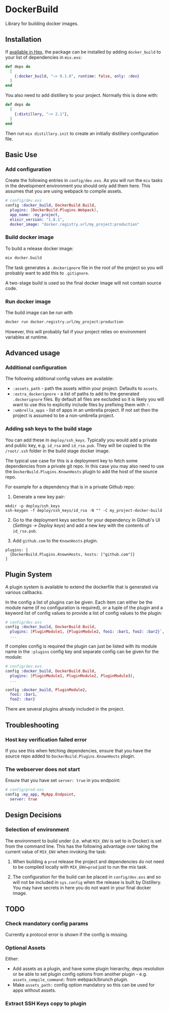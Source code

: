 # DockerBuild

Library for building docker images.

## Installation

If [available in Hex](https://hex.pm/docs/publish), the package can be installed
by adding `docker_build` to your list of dependencies in `mix.exs`:

```elixir
def deps do
  [
    {:docker_build, "~> 0.1.0", runtime: false, only: :dev}
  ]
end
```

You also need to add distillery to your project.  Normally this is done with:

```elixir
def deps do
  [
    {:distillery, "~> 2.1"},
  ]
end
```

Then run `mix distillery.init` to create an initially distillery configuration file.

## Basic Use

### Add configuration

Create the following entries in `config/dev.exs`.  As you will run the `mix` tasks in the
development environment you should only add them here.  This assumes that
you are using webpack to compile assets.

```elixir
# config/dev.exs
config :docker_build, DockerBuild.Build,
  plugins: [DockerBuild.Plugins.Webpack],
  app_name: :my_project,
  elixir_version: "1.8.1",
  docker_image: "docker.registry.url/my_project:production"
```

### Build docker image

To build a release docker image:

```bash
mix docker.build
```

The task generates a `.dockerignore` file in the root of the project so you will probably
want to add this to `.gitignore`.

A two-stage build is used so the final docker image will not contain source code.

### Run docker image
The build image can be run with
```bash
docker run docker.registry.url/my_project:production
```
However, this will probably fail if your project relies on environment variables at runtime.

## Advanced usage

### Additional configuration

The following additional config values are available:

  * `:assets_path` - path the assets within your project. Defaults to `assets`.
  * `:extra_dockerignore` - a list of paths to add to the generated `.dockerignore` files. By
  default all files are excluded so it is likely you will want to use this to explicitly
  include files by prefixing them with `!`.
  * `:umbrella_apps` - list of apps in an umbrella project.  If not set then the project is
  assumed to be a non-umbrella project.

### Adding ssh keys to the build stage

You can add these in `deploy/ssh_keys`.  Typically you would add a private and public key, e.g.
`id_rsa` and `id_rsa.pub`.  They will be copied to the `/root/.ssh` folder in the build
stage docker image.

The typical use case for this is a deployment key to fetch some dependencies from a private
git repo.  In this case you may also need to use the `DockerBuild.Plugins.KnownHosts` plugin
to add the host of the source repo.

For example for a dependency that is in a private Github repo:

1. Generate a new key pair:
```
mkdir -p deploy/ssh_keys
ssh-keygen -f deploy/ssh_keys/id_rsa -N "" -C my_project-docker-build
```

2. Go to the deployment keys section for your dependency
in Github's UI (*Settings -> Deploy keys*) and add a new key with the
contents of `id_rsa.pub`.

3. Add `github.com` to the `KnownHosts` plugin.
```
plugins: [
  {DockerBuild.Plugins.KnownHosts, hosts: ["github.com"]}
]
```

## Plugin System

A plugin system is available to extend the dockerfile that is generated via various callbacks.

In the config a list of plugins can be given.  Each item can either be the module name (if no
configuration is required), or a tuple of the plugin and a keyword list of config values to provide
a list of config values to the plugin:

```elixir
# config/dev.exs
config :docker_build, DockerBuild.Build,
  plugins: [PluginModule1, {PluginModule2, foo1: :bar1, foo2: :bar2}`, PluginModule3],
  ...
```

If complex config is required the plugin can just be listed with its module name in the
`:plugins` config key and separate config can be given for the module:

```elixir
# config/dev.exs
config :docker_build, DockerBuild.Build,
  plugins: [PluginModule1, PluginModule2, PluginModule3],
  ...

config :docker_build, PluginModule2,
  foo1: :bar1,
  foo2: :bar2
```

There are several plugins already included in the project.

## Troubleshooting

### Host key verification failed error

If you see this when fetching dependencies, ensure that you have the source repo
added to `DockerBuild.Plugins.KnownHosts` plugin.

### The webserver does not start

Ensure that you have set `server: true` in you endpoint:

```elixir
# config/prod.exs
config :my_app, MyApp.Endpoint,
  server: true
```

## Design Decisions

### Selection of environment

The environment to build under (i.e. what `MIX_ENV` is set to in Docker) is set from the command line.  This has the following advantage over taking the current value of `MIX_ENV` when invoking the task:

1. When building a `prod` release the project and dependencies do not need to be compiled locally with `MIX_ENV=prod` just to run the mix task.

2. The configuration for the build can be placed in `config/dev.exs` and so will not be included in `sys.config` when the release is built by Distillery.  You may have secrets in here you do not want in your final docker image.

## TODO

### Check mandatory config params

Currently a protocol error is shown if the config is missing.

### Optional Assets

Either:
  * Add assets as a plugin, and have some plugin hierarchy, deps resolution or be able to set
  plugin config options from another plugin - e.g. `assets_compile_command:` from webpack/brunch plugin.
  * Make `assets_path:` config option mandatory so this can be used for apps without assets.

### Extract SSH Keys copy to plugin
